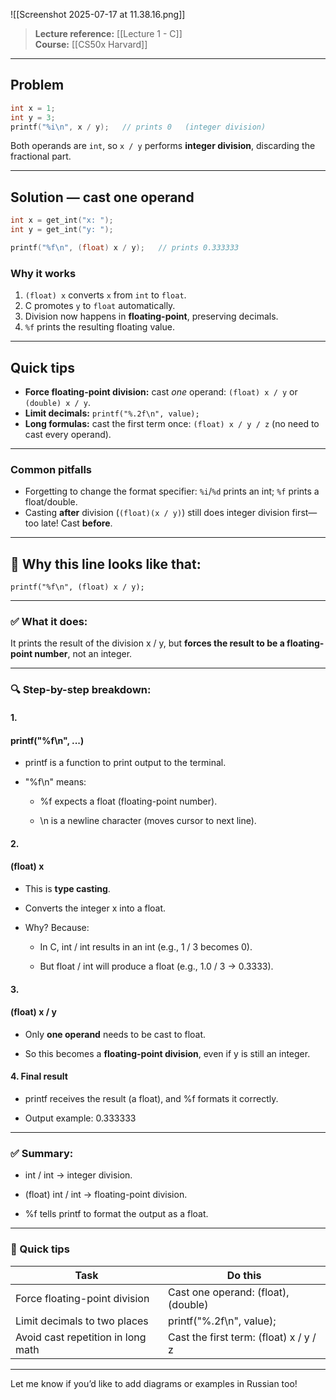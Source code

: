 ![[Screenshot 2025-07-17 at 11.38.16.png]]

> **Lecture reference:** [[Lecture 1 - C]]  
> **Course:** [[CS50x Harvard]]

---

## Problem

```c
int x = 1;
int y = 3;
printf("%i\n", x / y);   // prints 0   (integer division)
```

Both operands are `int`, so `x / y` performs **integer division**, discarding the fractional part.

---

## Solution — cast one operand

```c
int x = get_int("x: ");
int y = get_int("y: ");

printf("%f\n", (float) x / y);   // prints 0.333333
```

### Why it works

1. `(float) x` converts `x` from `int` to `float`.  
2. C promotes `y` to `float` automatically.  
3. Division now happens in **floating-point**, preserving decimals.  
4. `%f` prints the resulting floating value.

---

## Quick tips

- **Force floating-point division:** cast *one* operand: `(float) x / y` or `(double) x / y`.  
- **Limit decimals:** `printf("%.2f\n", value);`  
- **Long formulas:** cast the first term once: `(float) x / y / z` (no need to cast every operand).

---

### Common pitfalls

* Forgetting to change the format specifier: `%i`/`%d` prints an int; `%f` prints a float/double.  
* Casting **after** division (`(float)(x / y)`) still does integer division first—too late! Cast **before**.

---

## **📌 Why this line looks like that:**

```
printf("%f\n", (float) x / y);
```

---

### **✅ What it does:**

  

It prints the result of the division x / y, but **forces the result to be a floating-point number**, not an integer.

---

### **🔍 Step-by-step breakdown:**

  

#### **1.** 

#### **printf("%f\n", ...)**

- printf is a function to print output to the terminal.
    
- "%f\n" means:
    
    - %f expects a float (floating-point number).
        
    - \n is a newline character (moves cursor to next line).
        
    

  

#### **2.** 

#### **(float) x**

- This is **type casting**.
    
- Converts the integer x into a float.
    
- Why? Because:
    
    - In C, int / int results in an int (e.g., 1 / 3 becomes 0).
        
    - But float / int will produce a float (e.g., 1.0 / 3 → 0.3333).
        
    

  

#### **3.** 

#### **(float) x / y**

- Only **one operand** needs to be cast to float.
    
- So this becomes a **floating-point division**, even if y is still an integer.
    

  

#### **4. Final result**

- printf receives the result (a float), and %f formats it correctly.
    
- Output example: 0.333333
    

---

### **✅ Summary:**

- int / int → integer division.
    
- (float) int / int → floating-point division.
    
- %f tells printf to format the output as a float.
    

---

### **🧠 Quick tips**

|**Task**|**Do this**|
|---|---|
|Force floating-point division|Cast one operand: (float), (double)|
|Limit decimals to two places|printf("%.2f\n", value);|
|Avoid cast repetition in long math|Cast the first term: (float) x / y / z|

---

Let me know if you’d like to add diagrams or examples in Russian too!